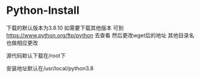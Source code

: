 # Python-Install
下载的默认版本为3.8.10
如需要下载其他版本 可到 https://www.python.org/ftp/python 去查看 然后更改wget后的地址 其他目录名也做相应更改

源代码默认下载在/root下

安装地址默认在/usr/local/python3.8
